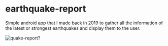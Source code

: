 # earthquake-report
Simple android app that I made back in 2019 to gather all the information of the latest or strongest earthquakes and display them to the user.

![quake-report?](https://media.giphy.com/media/h3yBU85r9qijVmvW1J/giphy.gif)
